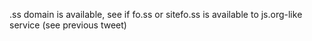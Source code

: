 .ss domain is available, see if fo.ss or sitefo.ss is available to js.org-like service (see previous tweet)